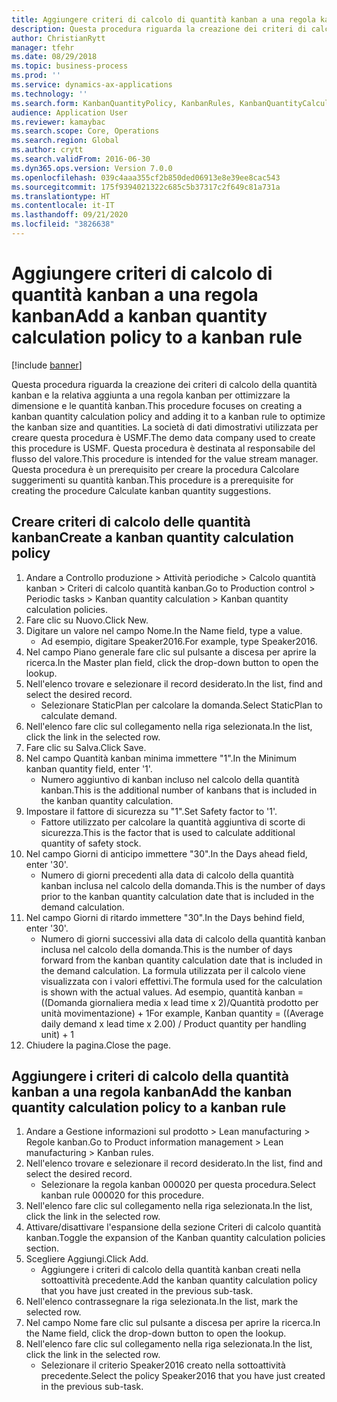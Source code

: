 ```yaml
---
title: Aggiungere criteri di calcolo di quantità kanban a una regola kanban
description: Questa procedura riguarda la creazione dei criteri di calcolo della quantità kanban e la relativa aggiunta a una regola kanban per ottimizzare la dimensione e le quantità kanban.
author: ChristianRytt
manager: tfehr
ms.date: 08/29/2018
ms.topic: business-process
ms.prod: ''
ms.service: dynamics-ax-applications
ms.technology: ''
ms.search.form: KanbanQuantityPolicy, KanbanRules, KanbanQuantityCalculation
audience: Application User
ms.reviewer: kamaybac
ms.search.scope: Core, Operations
ms.search.region: Global
ms.author: crytt
ms.search.validFrom: 2016-06-30
ms.dyn365.ops.version: Version 7.0.0
ms.openlocfilehash: 039c4aaa355cf2b850ded06913e8e39ee8cac543
ms.sourcegitcommit: 175f9394021322c685c5b37317c2f649c81a731a
ms.translationtype: HT
ms.contentlocale: it-IT
ms.lasthandoff: 09/21/2020
ms.locfileid: "3826638"
---
```

# <a name="add-a-kanban-quantity-calculation-policy-to-a-kanban-rule"></a><span data-ttu-id="e0044-103">Aggiungere criteri di calcolo di quantità kanban a una regola kanban</span><span class="sxs-lookup"><span data-stu-id="e0044-103">Add a kanban quantity calculation policy to a kanban rule</span></span>

[!include [banner](../../includes/banner.md)]

<span data-ttu-id="e0044-104">Questa procedura riguarda la creazione dei criteri di calcolo della quantità kanban e la relativa aggiunta a una regola kanban per ottimizzare la dimensione e le quantità kanban.</span><span class="sxs-lookup"><span data-stu-id="e0044-104">This procedure focuses on creating a kanban quantity calculation policy and adding it to a kanban rule to optimize the kanban size and quantities.</span></span> <span data-ttu-id="e0044-105">La società di dati dimostrativi utilizzata per creare questa procedura è USMF.</span><span class="sxs-lookup"><span data-stu-id="e0044-105">The demo data company used to create this procedure is USMF.</span></span> <span data-ttu-id="e0044-106">Questa procedura è destinata al responsabile del flusso del valore.</span><span class="sxs-lookup"><span data-stu-id="e0044-106">This procedure is intended for the value stream manager.</span></span> <span data-ttu-id="e0044-107">Questa procedura è un prerequisito per creare la procedura Calcolare suggerimenti su quantità kanban.</span><span class="sxs-lookup"><span data-stu-id="e0044-107">This procedure is a prerequisite for creating the procedure Calculate kanban quantity suggestions.</span></span> 


## <a name="create-a-kanban-quantity-calculation-policy"></a><span data-ttu-id="e0044-108">Creare criteri di calcolo delle quantità kanban</span><span class="sxs-lookup"><span data-stu-id="e0044-108">Create a kanban quantity calculation policy</span></span>
1. <span data-ttu-id="e0044-109">Andare a Controllo produzione > Attività periodiche > Calcolo quantità kanban > Criteri di calcolo quantità kanban.</span><span class="sxs-lookup"><span data-stu-id="e0044-109">Go to Production control > Periodic tasks > Kanban quantity calculation > Kanban quantity calculation policies.</span></span>
2. <span data-ttu-id="e0044-110">Fare clic su Nuovo.</span><span class="sxs-lookup"><span data-stu-id="e0044-110">Click New.</span></span>
3. <span data-ttu-id="e0044-111">Digitare un valore nel campo Nome.</span><span class="sxs-lookup"><span data-stu-id="e0044-111">In the Name field, type a value.</span></span>
    * <span data-ttu-id="e0044-112">Ad esempio, digitare Speaker2016.</span><span class="sxs-lookup"><span data-stu-id="e0044-112">For example, type Speaker2016.</span></span>  
4. <span data-ttu-id="e0044-113">Nel campo Piano generale fare clic sul pulsante a discesa per aprire la ricerca.</span><span class="sxs-lookup"><span data-stu-id="e0044-113">In the Master plan field, click the drop-down button to open the lookup.</span></span>
5. <span data-ttu-id="e0044-114">Nell'elenco trovare e selezionare il record desiderato.</span><span class="sxs-lookup"><span data-stu-id="e0044-114">In the list, find and select the desired record.</span></span>
    * <span data-ttu-id="e0044-115">Selezionare StaticPlan per calcolare la domanda.</span><span class="sxs-lookup"><span data-stu-id="e0044-115">Select StaticPlan to calculate demand.</span></span>  
6. <span data-ttu-id="e0044-116">Nell'elenco fare clic sul collegamento nella riga selezionata.</span><span class="sxs-lookup"><span data-stu-id="e0044-116">In the list, click the link in the selected row.</span></span>
7. <span data-ttu-id="e0044-117">Fare clic su Salva.</span><span class="sxs-lookup"><span data-stu-id="e0044-117">Click Save.</span></span>
8. <span data-ttu-id="e0044-118">Nel campo Quantità kanban minima immettere "1".</span><span class="sxs-lookup"><span data-stu-id="e0044-118">In the Minimum kanban quantity field, enter '1'.</span></span>
    * <span data-ttu-id="e0044-119">Numero aggiuntivo di kanban incluso nel calcolo della quantità kanban.</span><span class="sxs-lookup"><span data-stu-id="e0044-119">This is the additional number of kanbans that is included in the kanban quantity calculation.</span></span>  
9. <span data-ttu-id="e0044-120">Impostare il fattore di sicurezza su "1".</span><span class="sxs-lookup"><span data-stu-id="e0044-120">Set Safety factor to '1'.</span></span>
    * <span data-ttu-id="e0044-121">Fattore utilizzato per calcolare la quantità aggiuntiva di scorte di sicurezza.</span><span class="sxs-lookup"><span data-stu-id="e0044-121">This is the factor that is used to calculate additional quantity of safety stock.</span></span>  
10. <span data-ttu-id="e0044-122">Nel campo Giorni di anticipo immettere "30".</span><span class="sxs-lookup"><span data-stu-id="e0044-122">In the Days ahead field, enter '30'.</span></span>
    * <span data-ttu-id="e0044-123">Numero di giorni precedenti alla data di calcolo della quantità kanban inclusa nel calcolo della domanda.</span><span class="sxs-lookup"><span data-stu-id="e0044-123">This is the number of days prior to the kanban quantity calculation date that is included in the demand calculation.</span></span>  
11. <span data-ttu-id="e0044-124">Nel campo Giorni di ritardo immettere "30".</span><span class="sxs-lookup"><span data-stu-id="e0044-124">In the Days behind field, enter '30'.</span></span>
    * <span data-ttu-id="e0044-125">Numero di giorni successivi alla data di calcolo della quantità kanban inclusa nel calcolo della domanda.</span><span class="sxs-lookup"><span data-stu-id="e0044-125">This is the number of days forward from the kanban quantity calculation date that is included in the demand calculation.</span></span>  <span data-ttu-id="e0044-126">La formula utilizzata per il calcolo viene visualizzata con i valori effettivi.</span><span class="sxs-lookup"><span data-stu-id="e0044-126">The formula used for the calculation is shown with the actual values.</span></span> <span data-ttu-id="e0044-127">Ad esempio, quantità kanban = ((Domanda giornaliera media x lead time x 2)/Quantità prodotto per unità movimentazione) + 1</span><span class="sxs-lookup"><span data-stu-id="e0044-127">For example,  Kanban quantity = ((Average daily demand x lead time x 2.00) / Product quantity per handling unit) + 1</span></span>  
12. <span data-ttu-id="e0044-128">Chiudere la pagina.</span><span class="sxs-lookup"><span data-stu-id="e0044-128">Close the page.</span></span>

## <a name="add-the-kanban-quantity-calculation-policy-to-a-kanban-rule"></a><span data-ttu-id="e0044-129">Aggiungere i criteri di calcolo della quantità kanban a una regola kanban</span><span class="sxs-lookup"><span data-stu-id="e0044-129">Add the kanban quantity calculation policy to a kanban rule</span></span>
1. <span data-ttu-id="e0044-130">Andare a Gestione informazioni sul prodotto > Lean manufacturing > Regole kanban.</span><span class="sxs-lookup"><span data-stu-id="e0044-130">Go to Product information management > Lean manufacturing > Kanban rules.</span></span>
2. <span data-ttu-id="e0044-131">Nell'elenco trovare e selezionare il record desiderato.</span><span class="sxs-lookup"><span data-stu-id="e0044-131">In the list, find and select the desired record.</span></span>
    * <span data-ttu-id="e0044-132">Selezionare la regola kanban 000020 per questa procedura.</span><span class="sxs-lookup"><span data-stu-id="e0044-132">Select kanban rule 000020 for this procedure.</span></span>  
3. <span data-ttu-id="e0044-133">Nell'elenco fare clic sul collegamento nella riga selezionata.</span><span class="sxs-lookup"><span data-stu-id="e0044-133">In the list, click the link in the selected row.</span></span>
4. <span data-ttu-id="e0044-134">Attivare/disattivare l'espansione della sezione Criteri di calcolo quantità kanban.</span><span class="sxs-lookup"><span data-stu-id="e0044-134">Toggle the expansion of the Kanban quantity calculation policies section.</span></span>
5. <span data-ttu-id="e0044-135">Scegliere Aggiungi.</span><span class="sxs-lookup"><span data-stu-id="e0044-135">Click Add.</span></span>
    * <span data-ttu-id="e0044-136">Aggiungere i criteri di calcolo della quantità kanban creati nella sottoattività precedente.</span><span class="sxs-lookup"><span data-stu-id="e0044-136">Add the kanban quantity calculation policy that you have just created in the previous sub-task.</span></span>  
6. <span data-ttu-id="e0044-137">Nell'elenco contrassegnare la riga selezionata.</span><span class="sxs-lookup"><span data-stu-id="e0044-137">In the list, mark the selected row.</span></span>
7. <span data-ttu-id="e0044-138">Nel campo Nome fare clic sul pulsante a discesa per aprire la ricerca.</span><span class="sxs-lookup"><span data-stu-id="e0044-138">In the Name field, click the drop-down button to open the lookup.</span></span>
8. <span data-ttu-id="e0044-139">Nell'elenco fare clic sul collegamento nella riga selezionata.</span><span class="sxs-lookup"><span data-stu-id="e0044-139">In the list, click the link in the selected row.</span></span>
    * <span data-ttu-id="e0044-140">Selezionare il criterio Speaker2016 creato nella sottoattività precedente.</span><span class="sxs-lookup"><span data-stu-id="e0044-140">Select the policy Speaker2016 that you have just created in the previous sub-task.</span></span>  


